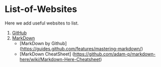 # List-of-Websites
Here we add useful websites to list.

1. [GitHub](https://github.com/)
2. [MarkDown](http://markdown-here.com/)
   * [MarkDown by Github] (https://guides.github.com/features/mastering-markdown/)
   * [MarkDown CheatSheet] (https://github.com/adam-p/markdown-here/wiki/Markdown-Here-Cheatsheet)

